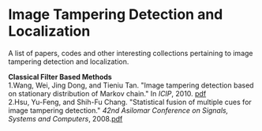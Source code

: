# Image Tampering Detection and Localization
A list of papers, codes and other interesting collections pertaining to image tampering detection and localization.

**Classical Filter Based Methods**<br />
1.Wang, Wei, Jing Dong, and Tieniu Tan. "Image tampering detection based on stationary distribution of Markov chain." In *ICIP*, 2010. [pdf](http://www.nlpr.ia.ac.cn/2010papers/gjhy/gh51.pdf)<br />
2.Hsu, Yu-Feng, and Shih-Fu Chang. "Statistical fusion of multiple cues for image tampering detection." *42nd Asilomar Conference on Signals, Systems and Computers*, 2008.[pdf](https://pdfs.semanticscholar.org/bc2f/8ab79ae9a28d450f5391db8ab3faadf2a0d1.pdf)<br />

